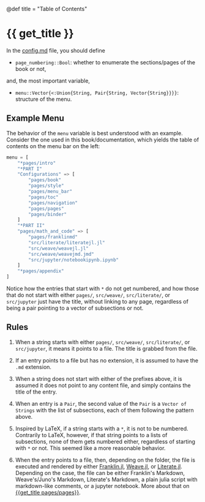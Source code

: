 @def title = "Table of Contents"

# {{ get_title }}

In the [config.md](https://raw.githubusercontent.com/rmsrosa/booksjl-franklin-template/main/config.md) file, you should define

* `page_numbering::Bool`: whether to enumerate the sections/pages of the book or not,

and, the most important variable,

* `menu::Vector{<:Union{String, Pair{String, Vector{String}}}}`: structure of the menu.

## Example Menu

The behavior of the `menu` variable is best understood with an example. Consider the one used in this book/documentation, which yields the table of contents on the menu bar on the left:

```julia
menu = [
    "*pages/intro"
    "*PART I"
    "Configurations" => [
        "pages/book"
        "pages/style"
        "pages/menu_bar"
        "pages/toc"
        "pages/navigation"
        "pages/pages"
        "pages/binder"
    ]
    "*PART II"
    "pages/math_and_code" => [
        "pages/franklinmd"
        "src/literate/literatejl.jl"
        "src/weave/weavejl.jl"
        "src/weave/weavejmd.jmd"
        "src/jupyter/notebookipynb.ipynb"
    ]
    "*pages/appendix"
]
```

Notice how the entries that start with `*` do not get numbered, and how those that do not start with either `pages/`, `src/weave/`, `src/literate/`, or `src/jupyter` just have the title, without linking to any page, regardless of being a pair pointing to a vector of subsections or not.

## Rules

1. When a string starts with either `pages/`, `src/weave/`, `src/literate/`, or `src/jupyter`, it means it points to a file. The title is grabbed from the file.

1. If an entry points to a file but has no extension, it is assumed to have the `.md` extension.

1. When a string does not start with either of the prefixes above, it is assumed it does not point to any content file, and simply contains the title of the entry.

1. When an entry is a `Pair`, the second value of the `Pair` is a `Vector of Strings` with the list of subsections, each of them following the pattern above.

1. Inspired by LaTeX, if a string starts with a `*`, it is not to be numbered. Contrarily to LaTeX, however, if that string points to a lists of subsections, none of them gets numbered either, regardless of starting with `*` or not. This seemed like a more reasonable behavior.

1. When the entry points to a file, then, depending on the folder, the file is executed and rendered by either [Franklin.jl](https://github.com/tlienart/Franklin.jl), [Weave.jl](https://github.com/JunoLab/Weave.jl), or [Literate.jl](https://github.com/fredrikekre/Literate.jl). Depending on the case, the file can be either Franklin's Markdown, Weave's/Juno's Markdown, Literate's Markdown, a plain julia script with markdown-like comments, or a jupyter notebook. More about that on [{{get_title pages/pages}}](/pages/pages).
